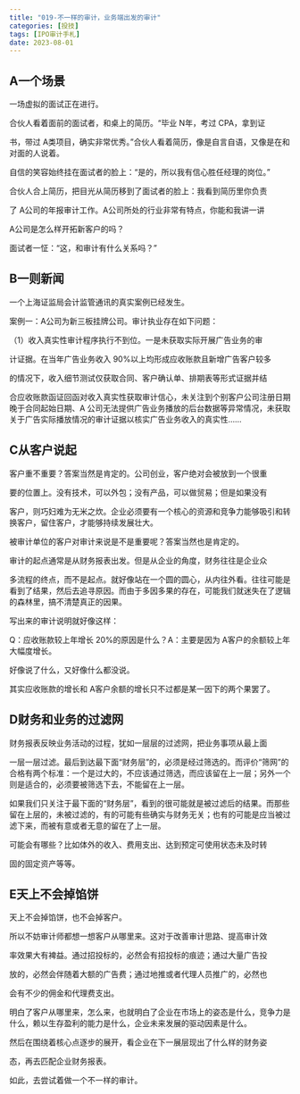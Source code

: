 ```yaml
---
title: "019-不一样的审计，业务端出发的审计"
categories: [投技]
tags: [IPO审计手札]
date: 2023-08-01
---
```

## A一个场景

一场虚拟的面试正在进行。

合伙人看着面前的面试者，和桌上的简历。“毕业 N年，考过 CPA，拿到证

书，带过 A类项目，确实非常优秀。”合伙人看着简历，像是自言自语，又像是在和对面的人说着。

自信的笑容始终挂在面试者的脸上：“是的，所以我有信心胜任经理的岗位。”

合伙人合上简历，把目光从简历移到了面试者的脸上：我看到简历里你负责

了 A公司的年报审计工作。A公司所处的行业非常有特点，你能和我讲一讲

A公司是怎么样开拓新客户的吗？

面试者一怔：“这，和审计有什么关系吗？”

## B一则新闻

一个上海证监局会计监管通讯的真实案例已经发生。

案例一：A公司为新三板挂牌公司。审计执业存在如下问题：

（1）收入真实性审计程序执行不到位。一是未获取实际开展广告业务的审

计证据。在当年广告业务收入 90%以上均形成应收账款且新增广告客户较多

的情况下，收入细节测试仅获取合同、客户确认单、排期表等形式证据并结

合应收账款函证回函对收入真实性获取审计信心，未关注到个别客户公司注册日期晚于合同起始日期、A 公司无法提供广告业务播放的后台数据等异常情况，未获取关于广告实际播放情况的审计证据以核实广告业务收入的真实性……

## C从客户说起

客户重不重要？答案当然是肯定的。公司创业，客户绝对会被放到一个很重

要的位置上。没有技术，可以外包；没有产品，可以做贸易；但是如果没有

客户，则巧妇难为无米之炊。企业必须要有一个核心的资源和竞争力能够吸引和转换客户，留住客户，才能够持续发展壮大。

被审计单位的客户对审计来说是不是重要呢？答案当然也是肯定的。

审计的起点通常是从财务报表出发。但是从企业的角度，财务往往是企业众

多流程的终点，而不是起点。就好像站在一个圆的圆心，从内往外看。往往可能是看到了结果，然后去追寻原因。而由于多因多果的存在，可能我们就迷失在了逻辑的森林里，搞不清楚真正的因果。

写出来的审计说明就好像这样：

Q：应收账款较上年增长 20%的原因是什么？A：主要是因为 A客户的余额较上年大幅度增长。

好像说了什么，又好像什么都没说。

其实应收账款的增长和 A客户余额的增长只不过都是某一因下的两个果罢了。

## D财务和业务的过滤网

财务报表反映业务活动的过程，犹如一层层的过滤网，把业务事项从最上面

一层一层过滤。最后到达最下面“财务层”的，必须是经过筛选的。而评价“筛网”的合格有两个标准：一个是过大的，不应该通过筛选，而应该留在上一层；另外一个则是适合的，必须要被筛选下去，不能留在上一层。

如果我们只关注于最下面的“财务层”，看到的很可能就是被过滤后的结果。而那些留在上层的，未被过滤的，有的可能有些确实与财务无关；也有的可能是应当被过滤下来，而被有意或者无意的留在了上一层。

可能会有哪些？比如体外的收入、费用支出、达到预定可使用状态未及时转

固的固定资产等等。

## E天上不会掉馅饼

天上不会掉馅饼，也不会掉客户。

所以不妨审计师都想一想客户从哪里来。这对于改善审计思路、提高审计效

率效果大有裨益。通过招投标的，必然会有招投标的痕迹；通过大量广告投

放的，必然会伴随着大额的广告费；通过地推或者代理人员推广的，必然也

会有不少的佣金和代理费支出。

明白了客户从哪里来，怎么来，也就明白了企业在市场上的姿态是什么，竞争力是什么，赖以生存盈利的能力是什么，企业未来发展的驱动因素是什么。

然后在围绕着核心点逐步的展开，看企业在下一展层现出了什么样的财务姿

态，再去匹配企业财务报表。

如此，去尝试着做一个不一样的审计。
